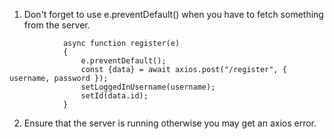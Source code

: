 1. Don't forget to use e.preventDefault() when you have to fetch something from the server.

```
            async function register(e) 
            {
                e.preventDefault();
                const {data} = await axios.post("/register", { username, password });
                setLoggedInUsername(username);
                setId(data.id);
            }
```

2. Ensure that the server is running otherwise you may get an axios error.